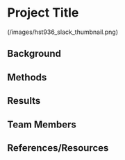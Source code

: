 # Project Title

(/images/hst936_slack_thumbnail.png)

## Background

## Methods

## Results

## Team Members

## References/Resources
